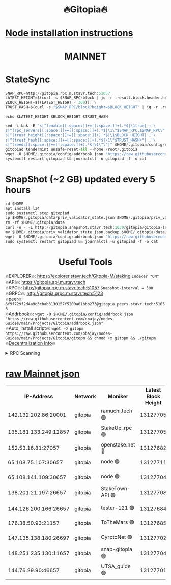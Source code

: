 <h1 align="center"> 🔥Gitopia🔥</h1>

[Node installation instructions](https://github.com/obajay/nodes-Guides/tree/main/Projects/Gitopia)
=

<h1 align="center"> MAINNET</h1>

# StateSync
```python
SNAP_RPC=http://gitopia.rpc.m.stavr.tech:51057
LATEST_HEIGHT=$(curl -s $SNAP_RPC/block | jq -r .result.block.header.height); \
BLOCK_HEIGHT=$((LATEST_HEIGHT - 300)); \
TRUST_HASH=$(curl -s "$SNAP_RPC/block?height=$BLOCK_HEIGHT" | jq -r .result.block_id.hash)

echo $LATEST_HEIGHT $BLOCK_HEIGHT $TRUST_HASH

sed -i.bak -E "s|^(enable[[:space:]]+=[[:space:]]+).*$|\1true| ; \
s|^(rpc_servers[[:space:]]+=[[:space:]]+).*$|\1\"$SNAP_RPC,$SNAP_RPC\"| ; \
s|^(trust_height[[:space:]]+=[[:space:]]+).*$|\1$BLOCK_HEIGHT| ; \
s|^(trust_hash[[:space:]]+=[[:space:]]+).*$|\1\"$TRUST_HASH\"| ; \
s|^(seeds[[:space:]]+=[[:space:]]+).*$|\1\"\"|" $HOME/.gitopia/config/config.toml
gitopiad tendermint unsafe-reset-all --home /root/.gitopia
wget -O $HOME/.gitopia/config/addrbook.json "https://raw.githubusercontent.com/obajay/nodes-Guides/main/Projects/Gitopia/addrbook.json"
systemctl restart gitopiad && journalctl -u gitopiad -f -o cat
```
# SnapShot (~2 GB) updated every 5 hours
```python
cd $HOME
apt install lz4
sudo systemctl stop gitopiad
cp $HOME/.gitopia/data/priv_validator_state.json $HOME/.gitopia/priv_validator_state.json.backup
rm -rf $HOME/.gitopia/data
curl -o - -L http://gitopia.snapshot.stavr.tech:1030/gitopia/gitopia-snap.tar.lz4 | lz4 -c -d - | tar -x -C $HOME/.gitopia --strip-components 2
mv $HOME/.gitopia/priv_validator_state.json.backup $HOME/.gitopia/data/priv_validator_state.json
wget -O $HOME/.gitopia/config/addrbook.json "https://raw.githubusercontent.com/obajay/nodes-Guides/main/Projects/Gitopia/addrbook.json"
sudo systemctl restart gitopiad && journalctl -u gitopiad -f -o cat
```
 <h1 align="center"> Useful Tools</h1>

🔥EXPLORER🔥:      https://explorer.stavr.tech/Gitopia-M/staking  `Indexer "ON"` \
🔥API🔥: 			 		 https://gitopia.api.m.stavr.tech \
🔥RPC🔥:           http://gitopia.rpc.m.stavr.tech:51057              `Snapshot-interval = 300` \
🔥GRPC🔥:          http://gitopia.grpc.m.stavr.tech:5123 \
🔥peer🔥:					 `6f9f729f2d4a9c3cbab3130157f5200a61bbb273@gitopia.peers.stavr.tech:51056` \
🔥Addrbook🔥:    ```wget -O $HOME/.gitopia/config/addrbook.json "https://raw.githubusercontent.com/obajay/nodes-Guides/main/Projects/Gitopia/addrbook.json"``` \
🔥Auto_install script🔥: ```wget -O gitopm https://raw.githubusercontent.com/obajay/nodes-Guides/main/Projects/Gitopia/gitopm && chmod +x gitopm && ./gitopm``` \
🔥[Decentralization Info](https://github.com/obajay/StateSync-snapshots/tree/main/Projects/Gitopia/Decentralization)🔥

<details>
<summary>RPC Scanning</summary>

<h2 align="center"> We scan nodes in real time every 4 hours. And we provide the final result of RPC endpoints.
We cannot influence the operation of these nodes in any way. </h2>


```python
If Voting Power is higher than 0 --> then the Node is a validator of the network and may be subject to attack and be a potential threat to the chain.
```
```python
We marked such validators with a red symbol
```

</details>

[raw Mainnet json](https://rpc-check.gitopm.stavr.tech/gitopm/rpc-gitopm-result.json)
=

<table><tr><th>IP-Address</th><th>Network</th><th>Moniker</th><th>Latest Block Height</th><th>Earliest Block Height</th><th>Catching Up</th><th>Tx Index</th><th>Voting Power</th><th>Scan Time</th></tr><tr><td>142.132.202.86:20001</td><td>gitopia</td><td>ramuchi.tech 🟢</td><td>13127705</td><td>6548337</td><td>False</td><td>on</td><td>0</td><td>2024-02-01T04:37:26.489984755UTC</td></tr><tr><td>135.181.133.249:12857</td><td>gitopia</td><td>StakeUp_rpc 🟢</td><td>13127705</td><td>8010001</td><td>False</td><td>on</td><td>0</td><td>2024-02-01T04:37:26.870348887UTC</td></tr><tr><td>152.53.16.81:27057</td><td>gitopia</td><td>openstake.net 🔴</td><td>13127682</td><td>10455001</td><td>False</td><td>off</td><td>28805</td><td>2024-02-01T04:36:48.804481717UTC</td></tr><tr><td>65.108.75.107:30657</td><td>gitopia</td><td>node 🟢</td><td>13127711</td><td>11907586</td><td>False</td><td>on</td><td>0</td><td>2024-02-01T04:37:35.959091926UTC</td></tr><tr><td>65.108.141.109:30657</td><td>gitopia</td><td>node 🟢</td><td>13127704</td><td>12299845</td><td>False</td><td>on</td><td>0</td><td>2024-02-01T04:37:25.994505461UTC</td></tr><tr><td>138.201.21.197:26657</td><td>gitopia</td><td>StakeTown-API 🟢</td><td>13127708</td><td>12733501</td><td>False</td><td>on</td><td>0</td><td>2024-02-01T04:37:31.477466590UTC</td></tr><tr><td>144.126.200.166:26657</td><td>gitopia</td><td>tester-121 🟢</td><td>13127684</td><td>12832814</td><td>False</td><td>off</td><td>0</td><td>2024-02-01T04:36:53.200679692UTC</td></tr><tr><td>176.38.50.93:21157</td><td>gitopia</td><td>ToTheMars 🟢</td><td>13127685</td><td>12883228</td><td>False</td><td>on</td><td>0</td><td>2024-02-01T04:36:53.553220838UTC</td></tr><tr><td>147.135.138.180:26697</td><td>gitopia</td><td>CyrptoNet 🟢</td><td>13127702</td><td>12883228</td><td>False</td><td>off</td><td>0</td><td>2024-02-01T04:37:21.505762179UTC</td></tr><tr><td>148.251.235.130:11657</td><td>gitopia</td><td>snap-gitopia 🟢</td><td>13127704</td><td>12908001</td><td>False</td><td>on</td><td>0</td><td>2024-02-01T04:37:26.235558033UTC</td></tr><tr><td>144.76.29.90:46657</td><td>gitopia</td><td>UTSA_guide 🟢</td><td>13127701</td><td>13035301</td><td>False</td><td>on</td><td>0</td><td>2024-02-01T04:37:21.201507680UTC</td></tr></table>
